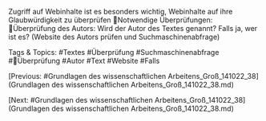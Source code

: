 Zugriff auf Webinhalte ist es besonders wichtig, Webinhalte auf ihre 
Glaubwürdigkeit zu überprüfen
Notwendige Überprüfungen:
Überprüfung des Autors: Wird der Autor des Textes genannt? Falls ja, wer ist es? (Website des 
Autors prüfen und Suchmaschinenabfrage)

   Tags & Topics:
   #Textes
   #Überprüfung
   #Suchmaschinenabfrage
   #Überprüfung
   #Autor
   #Text
   #Website
   #Falls

[Previous: #Grundlagen des wissenschaftlichen Arbeitens_Groß_141022_38](Grundlagen des wissenschaftlichen Arbeitens_Groß_141022_38.md)

[Next: #Grundlagen des wissenschaftlichen Arbeitens_Groß_141022_38](Grundlagen des wissenschaftlichen Arbeitens_Groß_141022_38.md)